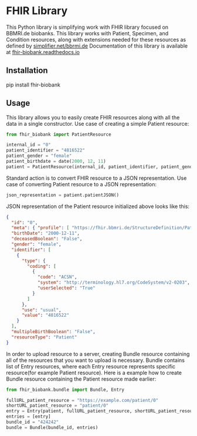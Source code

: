 # FHIR Library

This Python library is simplifying work with FHIR library focused on BBMRI.de biobanks.
This library works with Patient, Specimen, and Condition resources, along with
extensions needed for these resources as defined by [simplifier.net/bbrmi.de](https://simplifier.net/bbmri.de)
Documentation of this library is available at [fhir-biobank.readthedocs.io](https://fhir-biobank.readthedocs.io)

## Installation
pip install fhir-biobank

## Usage
This library allows you to easily create FHIR resources along with all the data in a single constructor.
Use case of creating a simple Patient resource:
```python
from fhir_biobank import PatientResource

internal_id = "0"
patient_identifier = "4816522"
patient_gender = "female"
patient_birthdate = date(2000, 12, 11)
patient = PatientResource(internal_id, patient_identifier, patient_gender, patient_birthdate)
```

Standard action is to convert FHIR resource to a JSON representation.
Use case of converting Patient resource to a JSON representation:

```python
json_representation = patient.patientJSON()
```

JSON representation of the Patient resource initialized above looks like this:
```json
{
  "id": "0",
  "meta": { "profile": [ "https://fhir.bbmri.de/StructureDefinition/Patient" ] },
  "birthDate": "2000-12-11",
  "deceasedBoolean": "False",
  "gender": "female",
  "identifier": [
    {
      "type": {
        "coding": [
          {
            "code": "ACSN",
            "system": "http://terminology.hl7.org/CodeSystem/v2-0203",
            "userSelected": "True"
          }
        ]
      },
      "use": "usual",
      "value": "4816522"
    }
  ],
  "multipleBirthBoolean": "False",
  "resourceType": "Patient"
}
```
In order to upload resource to a server, creating Bundle resource containing all of the resources that you want to upload is necessary.
Bundle contains list of Entry resources, where each Entry resource represents specific resource(for example Patient resource).
Here is a example how to create Bundle resource containing the Patient resource made earlier:

```python
from fhir_biobank.bundle import Bundle, Entry

fullURL_patient_resource = "https://example.com/patient/0"
shortURL_patient_resource = "patient/0"
entry = Entry(patient, fullURL_patient_resource, shortURL_patient_resource)
entries = [entry]
bundle_id = "424242"
bundle = Bundle(bundle_id, entries)
```

